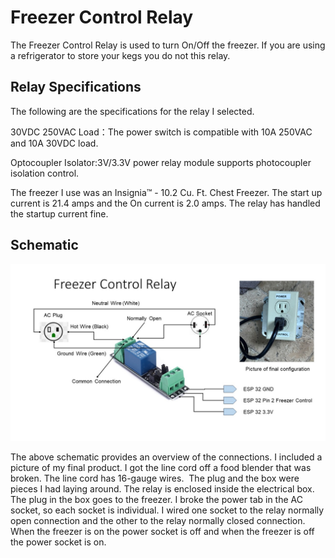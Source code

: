 # Freezer Control Relay

The Freezer Control Relay is used to turn On/Off the freezer.  If you are using a refrigerator to store your kegs you do not this relay.

## Relay Specifications

The following are the specifications for the relay I selected.

30VDC 250VAC Load：The power switch is compatible with 10A 250VAC and 10A 30VDC load.

 Optocoupler Isolator:3V/3.3V power relay module supports photocoupler isolation control.

The freezer I use was an Insignia™ - 10.2 Cu. Ft. Chest Freezer.  The start up current is 21.4 amps and the On current is 2.0 amps.  The relay has handled the startup current fine.

## Schematic

![](FreezerControl.jpg)

The above schematic provides an overview of the connections. I included a
picture of my final product. I got the line cord off a food blender that was broken.
The line cord has 16-gauge wires.  The plug and the box were pieces I had laying around. The relay is enclosed inside the electrical box. The plug in the box goes to the freezer. I broke the power tab in the AC socket, so each socket is individual. I wired one socket to the relay normally open connection and the other to the relay normally closed connection.  When the freezer is on the power socket is off and when the freezer is off the power socket is on.
